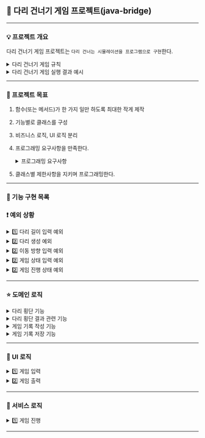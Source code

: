 ## 📌 다리 건너기 게임 프로젝트(java-bridge)

---

### 💡 프로젝트 개요

다리 건너기 게임 프로젝트는 ```다리 건너는 시뮬레이션을 프로그램으로 구현```한다.
<details>
<summary>다리 건너기 게임 규칙</summary>

#### 다리 건너기 게임은 ```아래와 같은 규칙```으로 진행된다.
```
위아래 둘 중 하나의 칸만 건널 수 있는 다리를 끝까지 건너가는 게임이다.

- 위아래 두 칸으로 이루어진 다리를 건너야 한다.
  - 다리는 왼쪽에서 오른쪽으로 건너야 한다.
  - 위아래 둘 중 하나의 칸만 건널 수 있다.

- 다리가 생성되면 플레이어가 이동할 칸을 선택한다.
  - 플레이어는 이동할 때 위 칸은 대문자 U, 아래 칸은 대문자 D로 입력한다.
  - 이동한 칸을 건널 수 있다면 O로 표시된다. 건널 수 없다면 X로 표시된다.

- 다리를 끝까지 건너면 게임이 종료된다.

- 다리를 건너다 실패하면 게임을 재시작하거나 종료할 수 있다.
  - 재시작해도 처음에 만든 다리를 재사용한다.
  - 게임 결과의 총 시도한 횟수는 첫 시도를 포함해 게임을 종료할 때까지 시도한 횟수를 나타낸다.
```
</details>

<details>

<summary>다리 건너기 게임 실행 결과 예시</summary>

#### 실행 결과 예시

```
다리 건너기 게임을 시작합니다.

다리의 길이를 입력해주세요.
3

이동할 칸을 선택해주세요. (위: U, 아래: D)
U
[ O ]
[   ]

이동할 칸을 선택해주세요. (위: U, 아래: D)
U
[ O | X ]
[   |   ]

게임을 다시 시도할지 여부를 입력해주세요. (재시도: R, 종료: Q)
R
이동할 칸을 선택해주세요. (위: U, 아래: D)
U
[ O ]
[   ]

이동할 칸을 선택해주세요. (위: U, 아래: D)
D
[ O |   ]
[   | O ]

이동할 칸을 선택해주세요. (위: U, 아래: D)
D
[ O |   |   ]
[   | O | O ]

최종 게임 결과
[ O |   |   ]
[   | O | O ]

게임 성공 여부: 성공
총 시도한 횟수: 2
```

```
다리 건너기 게임을 시작합니다.

다리의 길이를 입력해주세요.
3

이동할 칸을 선택해주세요. (위: U, 아래: D)
U
[ O ]
[   ]

이동할 칸을 선택해주세요. (위: U, 아래: D)
U
[ O | X ]
[   |   ]

게임을 다시 시도할지 여부를 입력해주세요. (재시도: R, 종료: Q)
Q
최종 게임 결과
[ O | X ]
[   |   ]

게임 성공 여부: 실패
총 시도한 횟수: 1
```

</details>

---
### 🚩 프로젝트 목표
1. 함수(또는 메서드)가 한 가지 일만 하도록 최대한 작게 제작
2. 기능별로 클래스를 구성
3. 비즈니스 로직, UI 로직 분리
4. 프로그래밍 요구사항을 만족한다.
   <details>
    <summary>프로그래밍 요구사항</summary>

    ## 🎯 프로그래밍 요구 사항

   - JDK 11 버전에서 실행 가능해야 한다. **JDK 11에서 정상적으로 동작하지 않을 경우 0점 처리한다.**
     - 프로그램 실행의 시작점은 `Application`의 `main()`이다.
     - `build.gradle` 파일을 변경할 수 없고, 외부 라이브러리를 사용하지 않는다.
     - [Java 코드 컨벤션](https://github.com/woowacourse/woowacourse-docs/tree/master/styleguide/java) 가이드를 준수하며 프로그래밍한다.
     - 프로그램 종료 시 `System.exit()`를 호출하지 않는다.
     - 프로그램 구현이 완료되면 `ApplicationTest`의 모든 테스트가 성공해야 한다. **테스트가 실패할 경우 0점 처리한다.**
     - 프로그래밍 요구 사항에서 달리 명시하지 않는 한 파일, 패키지 이름을 수정하거나 이동하지 않는다.
     - indent(인덴트, 들여쓰기) depth를 3이 넘지 않도록 구현한다. 2까지만 허용한다.
         - 예를 들어 while문 안에 if문이 있으면 들여쓰기는 2이다.
         - 힌트: indent(인덴트, 들여쓰기) depth를 줄이는 좋은 방법은 함수(또는 메서드)를 분리하면 된다.
     - 3항 연산자를 쓰지 않는다.
     - 함수(또는 메서드)가 한 가지 일만 하도록 최대한 작게 만들어라.
     - JUnit 5와 AssertJ를 이용하여 본인이 정리한 기능 목록이 정상 동작함을 테스트 코드로 확인한다.
     - else 예약어를 쓰지 않는다.
         - 힌트: if 조건절에서 값을 return 하는 방식으로 구현하면 else를 사용하지 않아도 된다.
         - else를 쓰지 말라고 하니 switch/case로 구현하는 경우가 있는데 switch/case도 허용하지 않는다.
     - 도메인 로직에 단위 테스트를 구현해야 한다. 단, UI(System.out, System.in, Scanner) 로직은 제외한다.
         - 핵심 로직을 구현하는 코드와 UI를 담당하는 로직을 분리해 구현한다.

   ### 추가된 요구 사항

   - 함수(또는 메서드)의 길이가 10라인을 넘어가지 않도록 구현한다.
       - 함수(또는 메서드)가 한 가지 일만 잘하도록 구현한다.
     - 메서드의 파라미터 개수는 최대 3개까지만 허용한다.
     - 아래 있는 `InputView`, `OutputView`, `BridgeGame`, `BridgeMaker`, `BridgeRandomNumberGenerator` 클래스의 요구사항을 참고하여 구현한다.
         - 각 클래스의 제약 사항은 아래 클래스별 세부 설명을 참고한다.
         - 이외 필요한 클래스(또는 객체)와 메서드는 자유롭게 구현할 수 있다.
         - `InputView` 클래스에서만 `camp.nextstep.edu.missionutils.Console` 의 `readLine()` 메서드를 이용해 사용자의 입력을 받을 수 있다.
         - `BridgeGame` 클래스에서 `InputView`, `OutputView` 를 사용하지 않는다.

         </details>
5. 클래스별 제한사항을 지키며 프로그래밍한다.
---
### 🔅 기능 구현 목록

### ❗ 예외 상황
<details>
<summary>1️⃣  다리 길이 입력 예외</summary>
<div markdown="1">

- [ ] 숫자가 아닌 문자인지 확인한다.
- [ ] 3에서 20 사이의 숫자인지 확인한다.
- [ ] 여러 문자를 입력했는지 확인한다.

</div>
</details>

<details>
<summary>2️⃣  다리 생성 예외 </summary>
<div markdown="1">

- [ ] 생성된 다리의 길이가 플레이어가 입력한 다리 길이와 같은지 확인한다.
- [X] 정의된 관계를 이용하여 숫자로 생성된 다리 상태가 0 또는 1인지 확인한다.

</div>
</details>

<details>
<summary>2️⃣  이동 방향 입력 예외 </summary>
<div markdown="1">

- [ ] U 또는 D가 아닌 문자를 입력했는지 체크

</div>
</details>

<details>
<summary>2️⃣  게임 상태 입력 예외 </summary>
<div markdown="1">

- [ ] R 또는 Q가 아닌 문자를 입력했는지 체크

</div>
</details>

<details>
<summary>2️⃣  게임 진행 상태 예외 </summary>
<div markdown="1">

- [ ] 이동 방향 입력 횟수가 다리 길이를 초과했는지 확인한다.

</div>
</details>

---
### ⭐ 도메인 로직

<details>
<summary> 다리 횡단 기능  </summary>
<div markdown="1">

- [X] 다리를 생성한다.
    - [X] 0과 1로 이루어진 다리를 D와 U로 변환환다.
      - [X] 서로 연관된 숫자인 다리 방향와 문자인 다리 방향을 정의한다.
      - [X] 연관 관계를 이용하여 변환한다.

  - [X] 위치에 맞는 다리 구성 상태를 찾는다.

  - [X] 플레이어가 선택한 이동 방향으로 이동한다면 다리 횡단이 가능한지 확인한다.
</div>
</details>

<details>
<summary> 다리 횡단 결과 관련 기능</summary>
<div markdown="1">

- [X] 다리를 횡단 상태를 정의한다.
  - [X] 다리 횡단 상태에 따라 객체를 반환한다.
  - [X] 다리 횡단 상태에 따라 기호를 반환한다.

- [X] 다리 횡단 상태 출력 형태에 사용할 특수 문자들을 정의한다.
</div>
</details>


<details>
<summary> 게임 기록 작성 기능</summary>
<div markdown="1">

- [X] 현재 다리 횡단 위치에 따른 포맷에 대해 정의한다. 
  - [X] 현재 다리 횡단 위치에 따라 정의된 포맷 객체를 반환한다.
  - [X] 현재 다리 횡단 위치에 따라 정의된 포맷을 반환한다.
  
- [X] 현재 다리 횡단 상태를 만든다.

- [X] 다리 횡단 횟수에 따른 포맷을 정의한다.
  - [X] 현재 횟수를 검사하여 ' | '의 추가 여부를 판별한다.
  - [X] 횟수를 비교하여 출력 포맷에  ' | '를 추가하거나 그대로 사용한다.
</div>
</details>

<details>
<summary> 게임 기록 저장 기능</summary>
<div markdown="1">

- [ ] 디리 횡단 상태를 저장한다.
  - [ ] 다리 건넌 횟수가 1회가 넘는지 확인한다.
  - [ ] 현재 다리 횡단 상태를 횟수에 따라 알맞은 형태로 변환한다.
  - [ ] 현재 다리 횡단 상태를 이전 횡단 상태에 추가한다.

- [ ] 다리 건넌 상태 출력 형태를 만든다.
  - [ ] 저장 시작 시 '[ '를 추가한다.
  - [ ] 현재까지의 다리 건넌 상태를 추가한다.
  - [ ] 다리 건넌 상태를 출력할 때 ' ]'를 추가한다.
  - [ ] 띄어쓰기를 추가한다.

- [ ] 다리 건넌 상태를 반환한다.
</div>
</details>

---
### 🎨 UI 로직

<details>
<summary>1️⃣ 게임 입력</summary>
<div markdown="1">
 
- [ ] 다리 길이를 입력받는다.
- [ ] 이동할 칸을 입력받는다.
- [ ] 게임 진행 여부를 입력받는다.
</div>
</details>

<details>
<summary>2️⃣ 게임 출력</summary>
<div markdown="1">

- [ ] 플레이어가 횡단한 현재 다리 상태를 출력한다.
- [ ] 게임 시도 횟수를 출력한다.
- [ ] 최종 게임 결과를 출력한다.
- [ ] 게임 성공 여부를 출력한다.
- [ ] 게임 시작 문구를 출력한다.
- [ ] 다리 길이 입력 문구를 출력한다.
- [ ] 게임 재시작 및 종료 입력 문구를 출력한다.
- [ ] 이동할 칸 선택 문구를 출력한다.
</div>
</details>


---

### 🔗 서비스 로직


<details>

<summary>1️⃣ 게임 진행</summary>

<div markdown="1">

- [ ] 입력받은 다리 길이로 다리를 생성한다.
- [ ] 플레이어가 입력한 이동 위치로 이동한다.
- [ ] 게임 성공 및 실패 여부를 확인한다.
- [ ] 재시도를 원한다면 게임을 다시 시작한다.
- [ ] 게임 종료를 원한다면 게임을 종료한다.

</div>

</details>


---

